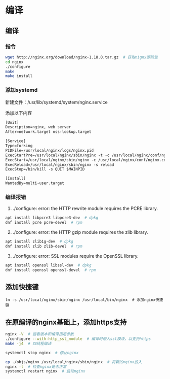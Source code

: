 # 编译

## 编译
### 指令

``` bash
wget http://nginx.org/download/nginx-1.18.0.tar.gz  # 获取nignx源码包
cd nginx
./configure
make
make install
```

### 添加systemd

新建文件：/usr/lib/systemd/system/nginx.service

添加以下内容

``` txt
[Unit]
Description=nginx, web server
After=network.target nss-lookup.target

[Service]
Type=forking
PIDFile=/usr/local/nginx/logs/nginx.pid
ExecStartPre=/usr/local/nginx/sbin/nginx -t -c /usr/local/nginx/conf/nginx.conf
ExecStart=/usr/local/nginx/sbin/nginx -c /usr/local/nginx/conf/nginx.conf
ExecReload=/usr/local/nginx/sbin/nginx -s reload
ExecStop=/bin/kill -s QUIT $MAINPID

[Install]
WantedBy=multi-user.target
```


### 编译报错

1. ./configure: error: the HTTP rewrite module requires the PCRE library.

``` bash
apt install libpcre3 libpcre3-dev  # dpkg
dnf install pcre pcre-devel  # rpm
```

2. ./configure: error: the HTTP gzip module requires the zlib library.

``` bash
apt install zlib1g-dev  # dpkg
dnf install zlib zlib-devel  # rpm
```

3. ./configure: error: SSL modules require the OpenSSL library.

``` bash
apt install openssl libssl-dev  # dpkg
dnf install openssl openssl-devel  # rpm
```

## 添加快捷键

```
ln -s /usr/local/nginx/sbin/nginx /usr/local/bin/nginx  # 添加nginx快捷键
```

## 在原编译的nginx基础上，添加https支持

``` bash
nginx -V  # 查看版本和编译指定参数
./configure --with-http_ssl_module  # 编译时带入ssl模块，以支持https
make -j4  # 四线程编译

systemctl stop nginx  # 停止nginx

cp ./objs/nginx /usr/local/nginx/sbin/nginx  # 将新的nginx放入
nginx -t  # 检查nginx是否正常
systemctl restart nginx  # 启动nginx
```